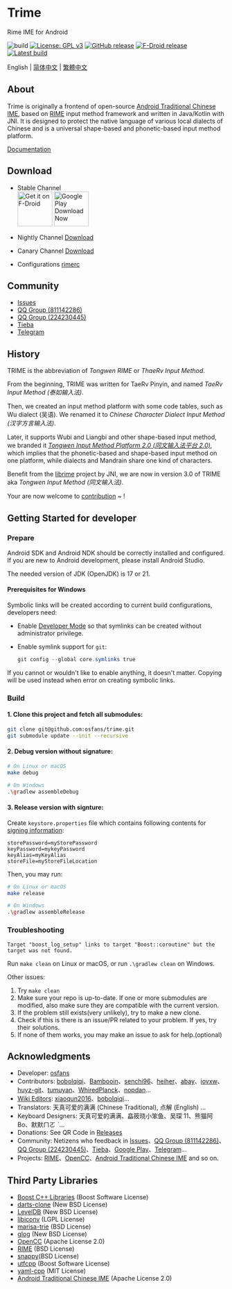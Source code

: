 # Trime

Rime IME for Android

![build](https://github.com/osfans/trime/actions/workflows/commit-ci.yml/badge.svg?branch=develop)
[![License: GPL v3](https://img.shields.io/badge/License-GPL%20v3-blue.svg)](https://www.gnu.org/licenses/gpl-3.0)
[![GitHub release](https://img.shields.io/github/release/osfans/trime.svg)](https://github.com/osfans/trime/releases)
[![F-Droid release](https://img.shields.io/f-droid/v/com.osfans.trime.svg)](https://f-droid.org/packages/com.osfans.trime)
[![Latest build](https://img.shields.io/github/last-commit/osfans/trime.svg)](http://osfans.github.io/trime/)

English | [简体中文](README_sc.md) | [繁體中文](README_tc.md)

## About

Trime is originally a frontend of open-source [Android Traditional Chinese IME], based on [RIME] input method framework and written in Java/Kotlin with JNI. It is designed to protect the native language of various local dialects of Chinese and is a universal shape-based and phonetic-based input method platform.

[Documentation](https://github.com/osfans/trime/wiki)

## Download

- Stable Channel <br>
  [<img alt='Get it on F-Droid' src='https://fdroid.gitlab.io/artwork/badge/get-it-on.png' height='80px'/>](https://f-droid.org/packages/com.osfans.trime)
  [<img alt='Google Play Download Now' src='https://play.google.com/intl/en_us/badges/images/generic/en_badge_web_generic.png' height='80px'/>](https://play.google.com/store/apps/details?id=com.osfans.trime)

- Nightly Channel [Download](https://github.com/osfans/trime/releases/tag/nightly)

- Canary Channel [Download](https://github.com/osfans/trime/actions)

- Configurations [rimerc](https://github.com/Bambooin/rimerc)

## Community

- [Issues](https://github.com/osfans/trime/issues)
- [QQ Group (811142286)](https://jq.qq.com/?_wv=1027&k=AXdR80HN)
- [QQ Group (224230445)](http://qm.qq.com/cgi-bin/qm/qr?_wv=1027&k=pg_q7UVumWYLq1Rk8kIAqkK1xGt64VnX&authKey=04m9l7OBO5H5vgrEL8IbpsmtnptWM60xy%2FUwYCfyvw9VcRhe8zRzAS1ezoemZdFr&noverify=0&group_code=224230445)
- [Tieba](http://tieba.baidu.com/f?kw=rime)
- [Telegram](https://t.me/trime_dev)

## History

TRIME is the abbreviation of _Tongwen RIME_ or _ThaeRv Input Method_.

From the beginning, TRIME was written for TaeRv Pinyin, and named _TaeRv Input Method (泰如输入法)_.

Then, we created an input method platform with some code tables, such as Wu dialect (吴语). We renamed it to _Chinese Character Dialect Input Method (汉字方言输入法)_.

Later, it supports Wubi and Liangbi and other shape-based input method, we branded it [_Tongwen Input Method Platform 2.0 (同文输入法平台 2.0)_](https://github.com/osfans/trime-legacy), which implies that the phonetic-based and shape-based input method on one platform, while dialects and Mandrain share one kind of characters.

Benefit from the [librime](https://github.com/rime/librime) project by JNI, we are now in version 3.0 of TRIME aka _Tongwen Input Method (同文输入法)_.

Your are now welcome to [contribution](CONTRIBUTING.md) ~ !

## Getting Started for developer

### Prepare

Android SDK and Android NDK should be correctly installed and configured. If you are new to Android development, please install Android Studio.

The needed version of JDK (OpenJDK) is 17 or 21.

#### Prerequisites for Windows

Symbolic links will be created according to current build configurations, developers need:

- Enable [Developer Mode](https://learn.microsoft.com/en-us/windows/apps/get-started/enable-your-device-for-development) so that symlinks can be created without administrator privilege.

- Enable symlink support for `git`:

  ```powershell
  git config --global core.symlinks true
  ```

If you cannot or wouldn't like to enable anything, it doesn't matter. Copying will be used instead when error on creating symbolic links.

### Build

#### 1. Clone this project and fetch all submodules:

```sh
git clone git@github.com:osfans/trime.git
git submodule update --init --recursive
```

#### 2. Debug version without signature:

```sh
# On Linux or macOS
make debug

# On Windows
.\gradlew assembleDebug
```

#### 3. Release version with signture:

Create `keystore.properties` file which contains following contents for [signing information](https://developer.android.com/studio/publish/app-signing.html):

```gradle.properties
storePassword=myStorePassword
keyPassword=mykeyPassword
keyAlias=myKeyAlias
storeFile=myStoreFileLocation
```

Then, you may run:

```sh
# On Linux or macOS
make release

# On Windows
.\gradlew assembleRelease
```

### Troubleshooting

```
Target "boost_log_setup" links to target "Boost::coroutine" but the target was not found.
```

Run `make clean` on Linux or macOS, or run `.\gradlew clean` on Windows.

Other issues:

1. Try `make clean`
2. Make sure your repo is up-to-date. If one or more submodules are modified, also make sure they are compatible with the current version.
3. If the problem still exists(very unlikely), try to make a new clone.
4. Check if this is there is an issue/PR related to your problem. If yes, try their solutions.
5. If none of them works, you may make an issue to ask for help.(optional)

## Acknowledgments

- Developer: [osfans](https://github.com/osfans)
- Contributors: [boboIqiqi](https://github.com/boboIqiqi)、[Bambooin](https://github.com/Bambooin)、[senchi96](https://github.com/senchi96)、[heiher](https://github.com/heiher)、[abay](https://github.com/a342191555)、[iovxw](https://github.com/iovxw)、[huyz-git](https://github.com/huyz-git)、[tumuyan](https://github.com/tumuyan)、[WhiredPlanck](https://github.com/WhiredPlanck)、[nopdan](https://github.com/nopdan)...
- [Wiki Editors](https://github.com/osfans/trime/wiki): [xiaoqun2016](https://github.com/xiaoqun2016)、[boboIqiqi](https://github.com/boboIqiqi)...
- Translators: 天真可爱的满满 (Chinese Traditional), 点解 (English) ...
- Keyboard Designers: 天真可爱的满满、皛筱晓小笨鱼、吴琛 11、熊猫阿 Bo、默默ㄇㄛ ˋ...
- Donations: See QR Code in [Releases](https://github.com/osfans/trime/releases)
- Community: Netizens who feedback in [Issues](https://github.com/osfans/trime/issues)、[QQ Group (811142286)](https://jq.qq.com/?_wv=1027&k=AXdR80HN)、[QQ Group (224230445)](http://qm.qq.com/cgi-bin/qm/qr?_wv=1027&k=pg_q7UVumWYLq1Rk8kIAqkK1xGt64VnX&authKey=04m9l7OBO5H5vgrEL8IbpsmtnptWM60xy%2FUwYCfyvw9VcRhe8zRzAS1ezoemZdFr&noverify=0&group_code=224230445)、[Tieba](http://tieba.baidu.com/f?kw=rime)、[Google Play](https://play.google.com/store/apps/details?id=com.osfans.trime)、[Telegram](https://t.me/trime_dev)...
- Projects: [RIME]、[OpenCC]、[Android Traditional Chinese IME] and so on.

## Third Party Libraries

- [Boost C++ Libraries](https://www.boost.org/) (Boost Software License)
- [darts-clone](https://github.com/s-yata/darts-clone) (New BSD License)
- [LevelDB](https://github.com/google/leveldb) (New BSD License)
- [libiconv](https://www.gnu.org/software/libiconv/) (LGPL License)
- [marisa-trie](https://github.com/s-yata/marisa-trie) (BSD License)
- [glog](https://github.com/google/glog) (New BSD License)
- [OpenCC](https://github.com/BYVoid/OpenCC) (Apache License 2.0)
- [RIME](https://rime.im) (BSD License)
- [snappy](https://github.com/google/snappy)(BSD License)
- [utfcpp](https://github.com/nemtrif/utfcpp) (Boost Software License)
- [yaml-cpp](https://github.com/jbeder/yaml-cpp) (MIT License)
- [Android Traditional Chinese IME](https://code.google.com/p/android-traditional-chinese-ime/) (Apache License 2.0)

[Android Traditional Chinese IME]: https://code.google.com/p/android-traditional-chinese-ime/
[RIME]: http://rime.im
[OpenCC]: https://github.com/BYVoid/OpenCC
